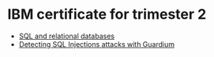 # IBM certificate for trimester 2
- [SQL and relational databases](https://courses.skillsbuild.skillsnetwork.site/certificates/de25cc03ae2a48a7b89144b4daf3846f#)
- [Detecting SQL Injections attacks with Guardium](https://skills.yourlearning.ibm.com/certificate/ISG-SLA7003)

